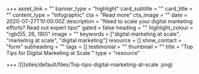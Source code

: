+++
asset_link = ""
banner_type = "highlight"
card_subtitle = ""
card_title = ""
content_type = "Infographic"
cta = "Read more"
cta_image = ""
date = 2020-07-27T10:00:00Z
description = "Need to scale your digital marketing efforts? Read out expert tips!"
gated = false
heading = ""
highlight_colour = "rgb(55, 26, 190)"
image = ""
keywords = ["digital marketing at scale", "marketing at scale", "digital marketing"]
resource = []
show_contact = "form"
subheading = ""
tags = []
testimonial = ""
thumbnail = ""
title = "Top Tips for Digital Marketing at Scale "
type = "resource"

+++
![](sites/default/files/Top-tips-digital-marketing-at-scale .png)